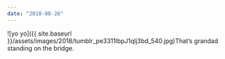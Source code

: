 ```yaml
---
date: "2018-08-26"
---
```


![yo yo]({{ site.baseurl }}/assets/images/2018/tumblr_pe3311lbpJ1qlj3bd_540.jpg)That’s grandad standing on the bridge.

